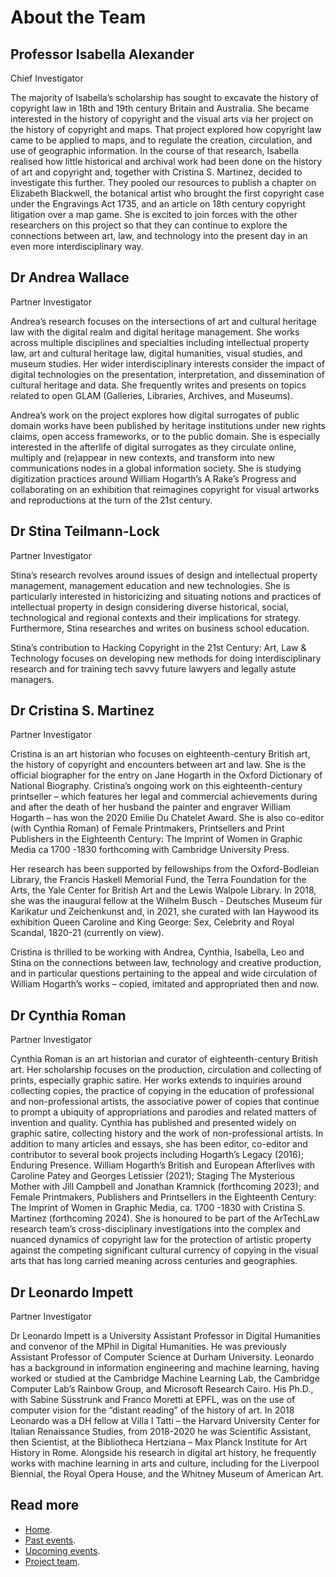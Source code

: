 # About the Team

## Professor Isabella Alexander
Chief Investigator 

The majority of Isabella’s scholarship has sought to excavate the history of copyright law in 18th and 19th century Britain and Australia. She became interested in the history of copyright and the visual arts via her project on the history of copyright and maps. That project explored how copyright law came to be applied to maps, and to regulate the creation, circulation, and use of geographic information. In the course of that research, Isabella realised how little historical and archival work had been done on the history of art and copyright and, together with Cristina S. Martinez, decided to investigate this further. They pooled our resources to publish a chapter on Elizabeth Blackwell, the botanical artist who brought the first copyright case under the Engravings Act 1735, and an article on 18th century copyright litigation over a map game. She is excited to join forces with the other researchers on this project so that they can continue to explore the connections between art, law, and technology into the present day in an even more interdisciplinary way.

## Dr Andrea Wallace
Partner Investigator

Andrea’s research focuses on the intersections of art and cultural heritage law with the digital realm and digital heritage management. She works across multiple disciplines and specialties including intellectual property law, art and cultural heritage law, digital humanities, visual studies, and museum studies. Her wider interdisciplinary interests consider the impact of digital technologies on the presentation, interpretation, and dissemination of cultural heritage and data. She frequently writes and presents on topics related to open GLAM (Galleries, Libraries, Archives, and Museums). 

Andrea’s work on the project explores how digital surrogates of public domain works have been published by heritage institutions under new rights claims, open access frameworks, or to the public domain. She is especially interested in the afterlife of digital surrogates as they circulate online, multiply and (re)appear in new contexts, and transform into new communications nodes in a global information society. She is studying digitization practices around William Hogarth’s A Rake’s Progress and collaborating on an exhibition that reimagines copyright for visual artworks and reproductions at the turn of the 21st century. 

## Dr Stina Teilmann-Lock
Partner Investigator 

Stina’s research revolves around issues of design and intellectual property management, management education and new technologies. She is particularly interested in historicizing and situating notions and practices of intellectual property in design considering diverse historical, social, technological and regional contexts and their implications for strategy. Furthermore, Stina researches and writes on business school education. 

Stina’s contribution to Hacking Copyright in the 21st Century: Art, Law & Technology focuses on developing new methods for doing interdisciplinary research and for training tech savvy future lawyers and legally astute managers.  

## Dr Cristina S. Martinez
Partner Investigator

Cristina is an art historian who focuses on eighteenth-century British art, the history of copyright and encounters between art and law. She is the official biographer for the entry on Jane Hogarth in the Oxford Dictionary of National Biography. Cristina’s ongoing work on this eighteenth-century printseller – which features her legal and commercial achievements during and after the death of her husband the painter and engraver William Hogarth – has won the 2020 Emilie Du Chatelet Award. She is also co-editor (with Cynthia Roman) of Female Printmakers, Printsellers and Print Publishers in the Eighteenth Century: The Imprint of Women in Graphic Media ca 1700 -1830 forthcoming with Cambridge University Press.

Her research has been supported by fellowships from the Oxford-Bodleian Library, the Francis Haskell Memorial Fund, the Terra Foundation for the Arts, the Yale Center for British Art and the Lewis Walpole Library. In 2018, she was the inaugural fellow at the Wilhelm Busch - Deutsches Museum für Karikatur und Zeichenkunst and, in 2021, she curated with Ian Haywood its exhibition Queen Caroline and King George: Sex, Celebrity and Royal Scandal, 1820-21 (currently on view).

Cristina is thrilled to be working with Andrea, Cynthia, Isabella, Leo and Stina on the connections between law, technology and creative production, and in particular questions pertaining to the appeal and wide circulation of William Hogarth’s works – copied, imitated and appropriated then and now.

## Dr Cynthia Roman
Partner Investigator

Cynthia Roman is an art historian and curator of eighteenth-century British art. Her scholarship focuses on the production, circulation and collecting of prints, especially graphic satire. Her works extends to inquiries around collecting copies, the practice of copying in the education of professional and non-professional artists, the associative power of copies that continue to prompt a ubiquity of appropriations and parodies and related matters of invention and quality.
Cynthia has published and presented widely on graphic satire, collecting history and the work of non-professional artists. In addition to many articles and essays, she has been editor, co-editor and contributor to several book projects including Hogarth’s Legacy (2016); Enduring Presence. William Hogarth’s British and European Afterlives with Caroline Patey and Georges Letissier (2021); Staging The Mysterious Mother with Jill Campbell and Jonathan Kramnick (forthcoming 2023); and Female Printmakers, Publishers and Printsellers in the Eighteenth Century: The Imprint of Women in Graphic Media, ca. 1700 -1830 with Cristina S. Martinez (forthcoming 2024).
She is honoured to be part of the ArTechLaw research team’s cross-disciplinary investigations into the complex and nuanced dynamics of copyright law for the protection of artistic property against the competing significant cultural currency of copying in the visual arts that has long carried meaning across centuries and geographies.

## Dr Leonardo Impett
Partner Investigator

Dr Leonardo Impett is a University Assistant Professor in Digital Humanities and convenor of the MPhil in Digital Humanities. He was previously Assistant Professor of Computer Science at Durham University. Leonardo has a background in information engineering and machine learning, having worked or studied at the Cambridge Machine Learning Lab, the Cambridge Computer Lab’s Rainbow Group, and Microsoft Research Cairo. His Ph.D., with Sabine Süsstrunk and Franco Moretti at EPFL, was on the use of computer vision for the “distant reading” of the history of art. In 2018 Leonardo was a DH fellow at Villa I Tatti – the Harvard University Center for Italian Renaissance Studies, from 2018-2020 he was Scientific Assistant, then Scientist, at the Bibliotheca Hertziana – Max Planck Institute for Art History in Rome. Alongside his research in digital art history, he frequently works with machine learning in arts and culture, including for the Liverpool Biennial, the Royal Opera House, and the Whitney Museum of American Art.


## Read more
- [Home](/index).
- [Past events](/past-events).
- [Upcoming events](/upcoming-events).
- [Project team](/about).

